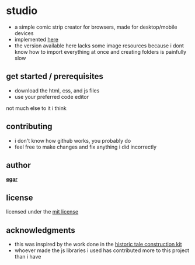 # studio

* a simple comic strip creator for browsers, made for desktop/mobile devices
* implemented [here](https://egar.fr/studio.html)
* the version available here lacks some image resources because i dont know how to import everything at once and creating folders is painfully slow

## get started / prerequisites

* download the html, css, and js files
* use your preferred code editor

not much else to it i think

## contributing

* i don't know how github works, you probably do
* feel free to make changes and fix anything i did incorrectly

## author

**[egar](https://github.com/le-egar)**

## license

licensed under the [mit license](LICENSE.md)

## acknowledgments

* this was inspired by the work done in the [historic tale construction kit](https://htck.github.io/bayeux/#!/)
* whoever made the js libraries i used has contributed more to this project than i have
